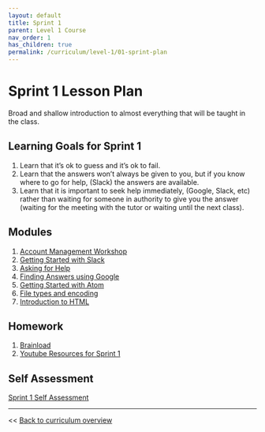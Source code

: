 ```yaml
---
layout: default
title: Sprint 1
parent: Level 1 Course
nav_order: 1
has_children: true
permalink: /curriculum/level-1/01-sprint-plan
---
```


# Sprint 1 Lesson Plan
Broad and shallow introduction to almost everything that will be taught in the class.

## Learning Goals for Sprint 1
1. Learn that it’s ok to guess and it’s ok to fail.
2. Learn that the answers won’t always be given to you, but if you know where to go for help, (Slack) the answers are available.
3. Learn that it is important to seek help immediately, (Google, Slack, etc) rather than waiting for someone in authority to give you the answer (waiting for the meeting with the tutor or waiting until the next class).


## Modules
1. [Account Management Workshop](../../../modules/account-management-workshop)
1. [Getting Started with Slack](../../../modules/getting-started-with-slack)
1. [Asking for Help](../../../modules/asking-for-help)
1. [Finding Answers using Google](../../../modules/finding-answers-using-google)
1. [Getting Started with Atom](../../../modules/getting-started-with-atom)
1. [File types and encoding](../../../modules/file-types-and-encoding)
1. [Introduction to HTML](/modules/intro-to-html)

## Homework
1. [Brainload](https://brentonstrine.github.io/brainload/)
1. [Youtube Resources for Sprint 1](https://www.youtube.com/watch?v=9yRvIE9hOJg&list=PLJqzUFK3oO7lDMAC7QeC-1lnTLNjVhWP4)

## Self Assessment
[Sprint 1 Self Assessment](./01-sprint-plan/self-test)

---
<< [Back to curriculum overview](../level-1)
